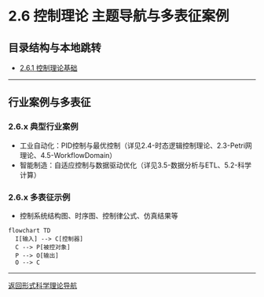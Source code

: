 # 2.6 控制理论 主题导航与多表征案例

## 目录结构与本地跳转

- [2.6.1 控制理论基础](./2.6.1-控制理论基础.md)

---

## 行业案例与多表征

### 2.6.x 典型行业案例

- 工业自动化：PID控制与最优控制（详见2.4-时态逻辑控制理论、2.3-Petri网理论、4.5-WorkflowDomain）
- 智能制造：自适应控制与数据驱动优化（详见3.5-数据分析与ETL、5.2-科学计算）

### 2.6.x 多表征示例

- 控制系统结构图、时序图、控制律公式、仿真结果等

```mermaid
flowchart TD
  I[输入] --> C[控制器]
  C --> P[被控对象]
  P --> O[输出]
  O --> C
```

---

[返回形式科学理论导航](../README.md)
